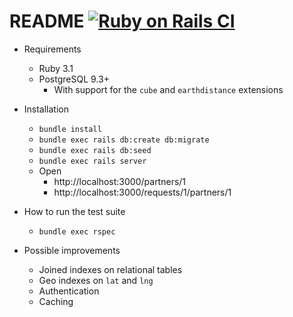 # README [![Ruby on Rails CI](https://github.com/oleander/ah/actions/workflows/rubyonrails.yml/badge.svg)](https://github.com/oleander/ah/actions/workflows/rubyonrails.yml)

* Requirements
  * Ruby 3.1
  * PostgreSQL 9.3+
    * With support for the `cube` and `earthdistance` extensions

* Installation
  * `bundle install`
  * `bundle exec rails db:create db:migrate`
  * `bundle exec rails db:seed`
  * `bundle exec rails server`
  * Open
    * http://localhost:3000/partners/1
    * http://localhost:3000/requests/1/partners/1

* How to run the test suite
  * `bundle exec rspec`

* Possible improvements
  * Joined indexes on relational tables
  * Geo indexes on `lat` and `lng`
  * Authentication
  * Caching
